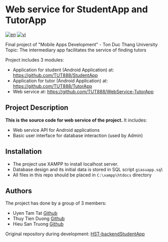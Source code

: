 # Web service for StudentApp and TutorApp
[![en](https://img.shields.io/badge/lang-en-blue.svg)](https://github.com/TUT888/WebService-TutorApp/blob/master/README.md)
[![vi](https://img.shields.io/badge/lang-vi-red.svg)](https://github.com/TUT888/WebService-TutorApp/blob/master/README.vi.md)

Final project of "Mobile Apps Development" - Ton Duc Thang University <br>
Topic: The intermediary app facilitates the service of finding tutors <br>

Project includes 3 modules: <br>
- Application for student (Android Application) at: https://github.com/TUT888/StudentApp
- Application for tutor (Android Application) at: https://github.com/TUT888/TutorApp
- Web service at: https://github.com/TUT888/WebService-TutorApp

## Project Description
**This is the source code for web service of the project.** It includes: <br>
- Web service API for Android applications
- Basic user interface for database interaction (used by Admin)

## Installation
- The project use XAMPP to install localhost server.
- Database design and its initial data is stored in SQL script `giasuapp.sql`
- All files in this repo should be placed in `C:\xampp\htdocs` directory

## Authors
The project has done by a group of 3 members:
- Uyen Tam Tat [Github](https://github.com/TUT888)
- Thuy Tien Duong [Github](https://github.com/tienduong-21)
- Hieu San Truong [Github](https://github.com/hs0512)

Original repository during development: [HST-backendStudentApp](https://github.com/hs0512/backendStudentApp)
